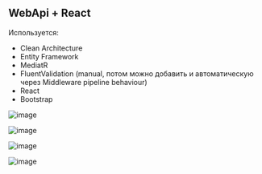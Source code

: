 ## WebApi + React
Используется:
- Clean Architecture
- Entity Framework
- MediatR
- FluentValidation (manual, потом можно добавить и автоматическую через Middleware pipeline behaviour)
- React
- Bootstrap

![image](https://user-images.githubusercontent.com/56086653/227205216-5c7b9d86-94d1-43cd-bda3-a0a0c80a2a40.png)

![image](https://user-images.githubusercontent.com/56086653/227205920-cb0225d3-7489-4d44-92be-4a9ceb50d3b2.png)

![image](https://user-images.githubusercontent.com/56086653/227206271-dfa57f22-2b41-4e26-b027-a83b37eaa740.png)

![image](https://user-images.githubusercontent.com/56086653/227203867-e5898403-10e2-400d-811a-2f08336c37a9.png)

